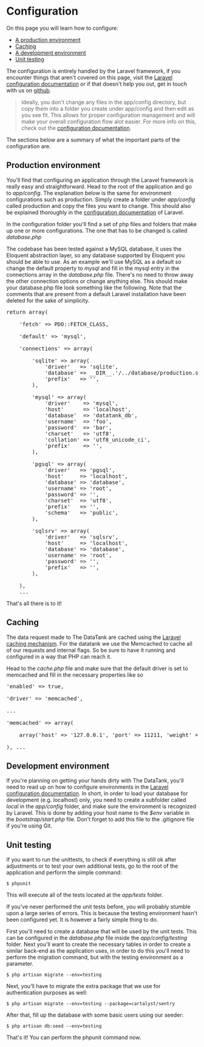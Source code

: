 # Configuration

On this page you will learn how to configure:

* [A production environment](#production)
* [Caching](#caching)
* [A development environment](#development)
* [Unit testing](#unittesting)

The configuration is entirely handled by the Laravel framework, if you encounter things that aren't covered on this page, visit the [Laravel configuration documentation](http://laravel.com/docs/4.2/configuration) or if that doesn't help you out, get in touch with us on [github](https://github.com/tdt).

> Ideally, you don't change any files in the app/config directory, but copy them into a folder you create under app/config and then edit as you see fit. This allows for proper configuration management and will make your overall configuration flow alot easier. For more info on this, check out the [configuration documentation](http://four.laravel.com/docs/configuration).

The sections below are a summary of what the important parts of the configuration are.

<a id='production' class='anchor'></a>
## Production environment

You'll find that configuring an application through the Laravel framework is really easy and straightforward. Head to the root of the application and go to <em>app/config</em>. The explanation below is the same for environment configurations such as production. Simply create a folder under <em>app/config</em> called production and copy the files you want to change. This should also be explained thoroughly in the [configuration documentation](http://four.laravel.com/docs/configuration) of Laravel.

In the configuration folder you'll find a set of php files and folders that make up one or more configurations. The one that has to be changed is called <em>database.php</em>

The codebase has been tested against a MySQL database, it uses the Eloquent abstraction layer, so any database supported by Eloquent you should be able to use. As an example we'll use MySQL as a default so change the default property to <em>mysql</em> and fill in the mysql entry in the connections array in the <em>database.php</em> file. There's no need to throw away the other connection options or change anything else. This should make your database.php file look something like the following. Note that the comments that are present from a default Laravel installation have been deleted for the sake of simplicity.

<pre class='prettyprint'>
return array(

    'fetch' => PDO::FETCH_CLASS,

    'default' => 'mysql',

    'connections' => array(

        'sqlite' => array(
            'driver'   => 'sqlite',
            'database' => __DIR__.'/../database/production.sqlite',
            'prefix'   => '',
        ),

        'mysql' => array(
            'driver'    => 'mysql',
            'host'      => 'localhost',
            'database'  => 'datatank_db',
            'username'  => 'foo',
            'password'  => 'bar',
            'charset'   => 'utf8',
            'collation' => 'utf8_unicode_ci',
            'prefix'    => '',
        ),

        'pgsql' => array(
            'driver'   => 'pgsql',
            'host'     => 'localhost',
            'database' => 'database',
            'username' => 'root',
            'password' => '',
            'charset'  => 'utf8',
            'prefix'   => '',
            'schema'   => 'public',
        ),

        'sqlsrv' => array(
            'driver'   => 'sqlsrv',
            'host'     => 'localhost',
            'database' => 'database',
            'username' => 'root',
            'password' => '',
            'prefix'   => '',
        ),

    ),
    ...
</pre>

That's all there is to it!

<a id='caching' class='anchor'></a>
## Caching

The data request made to The DataTank are cached using the [Laravel caching mechanism](http://four.laravel.com/docs/cache). For the datatank we use the Memcached to cache all of our requests and internal flags. So be sure to have it running and configured in a way that PHP can reach it.

Head to the <em>cache.php</em> file and make sure that the default driver is set to memcached and fill in the necessary properties like so

<pre class="prettyprint">
'enabled' => true,

'driver' => 'memcached',

...

'memcached' => array(

    array('host' => '127.0.0.1', 'port' => 11211, 'weight' => 100),

), ...
</pre>

<a id='development' class='anchor'></a>
## Development environment

If you're planning on getting your hands dirty with The DataTank, you'll need to read up on how to configure environments in the [Laravel configuration documentation](http://four.laravel.com/docs/configuration#environment-configuration). In short, in order to load your database for development (e.g. localhost) only, you need to create a subfolder called <em>local</em> in the <em>app/config</em> folder, and make sure the environment is recognized by Laravel. This is done by adding your host name to the <em>$env</em> variable in the <em>bootstrap/start.php</em> file. Don't forget to add this file to the .gitignore file if you're using Git.

<a id='unittesting' class='anchor'></a>
## Unit testing

If you want to run the unittests, to check if everything is still ok after adjustments or to test your own additional tests, go to the root of the application and perform the simple command:

    $ phpunit

This will execute all of the tests located at the <em>app/tests</em> folder.

If you've never performed the unit tests before, you will probably stumble upon a large series of errors. This is because the testing environment hasn't been configured yet. It is however a fairly simple thing to do.

First you'll need to create a database that will be used by the unit tests. This can be configured in the <em>database.php</em> file inside the <em>app/config/testing</em> folder. Next you'll want to create the necessary tables in order to create a similar back-end as the application uses, in order to do this you'll need to perform the migration command, but with the testing environment as a parameter.

    $ php artisan migrate --env=testing

Next, you'll have to migrate the extra package that we use for authentication purposes as well:

    $ php artisan migrate --env=testing --package=cartalyst/sentry

After that, fill up the database with some basic users using our seeder:

    $ php artisan db:seed --env=testing

That's it! You can perform the phpunit command now.
